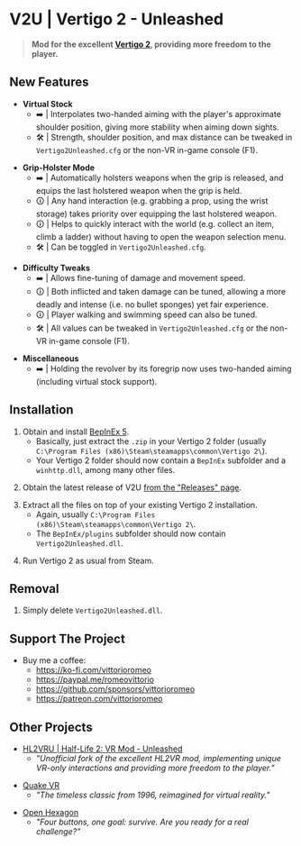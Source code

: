# V2U | Vertigo 2 - Unleashed

> **Mod for the excellent [Vertigo 2](https://store.steampowered.com/app/843390/Vertigo_2/), providing more freedom to the player.**

## New Features

* **Virtual Stock**
    - ➡️ | Interpolates two-handed aiming with the player's approximate shoulder position, giving more stability when aiming down sights.
    - 🛠️ | Strength, shoulder position, and max distance can be tweaked in `Vertigo2Unleashed.cfg` or the non-VR in-game console (F1).

<p></p>

* **Grip-Holster Mode**
    - ➡️ | Automatically holsters weapons when the grip is released, and equips the last holstered weapon when the grip is held.
    - 🛈 | Any hand interaction (e.g. grabbing a prop, using the wrist storage) takes priority over equipping the last holstered weapon.
    - 🛈 | Helps to quickly interact with the world (e.g. collect an item, climb a ladder) without having to open the weapon selection menu.
    - 🛠️ | Can be toggled  in `Vertigo2Unleashed.cfg`.

<p></p>

* **Difficulty Tweaks**
    - ➡️ | Allows fine-tuning of damage and movement speed.
    - 🛈 | Both inflicted and taken damage can be tuned, allowing a more deadly and intense (i.e. no bullet sponges) yet fair experience.
    - 🛈 | Player walking and swimming speed can also be tuned.
    - 🛠️ | All values can be tweaked in `Vertigo2Unleashed.cfg` or the non-VR in-game console (F1).
 
<p></p>

* **Miscellaneous**
    - ➡️ | Holding the revolver by its foregrip now uses two-handed aiming (including virtual stock support).
 
## Installation

1. Obtain and install [BepInEx 5](https://github.com/BepInEx/BepInEx/releases).
    - Basically, just extract the `.zip` in your Vertigo 2 folder (usually `C:\Program Files (x86)\Steam\steamapps\common\Vertigo 2\`).
    - Your Vertigo 2 folder should now contain a `BepInEx` subfolder and a `winhttp.dll`, among many other files.

<p></p>

2. Obtain the latest release of V2U [from the "Releases" page](https://github.com/vittorioromeo/Vertigo2Unleashed/releases).

<p></p>

3. Extract all the files on top of your existing Vertigo 2 installation.
    - Again, usually `C:\Program Files (x86)\Steam\steamapps\common\Vertigo 2\`.
    - The `BepInEx/plugins` subfolder should now contain `Vertigo2Unleashed.dll`.

<p></p>

4. Run Vertigo 2 as usual from Steam.

## Removal

1. Simply delete `Vertigo2Unleashed.dll`.

## Support The Project

- Buy me a coffee:
    - https://ko-fi.com/vittorioromeo
    - https://paypal.me/romeovittorio
    - https://github.com/sponsors/vittorioromeo
    - https://patreon.com/vittorioromeo

## Other Projects

- [HL2VRU | Half-Life 2: VR Mod - Unleashed](https://github.com/vittorioromeo/HL2VRU)
    - *"Unofficial fork of the excellent HL2VR mod, implementing unique VR-only interactions and providing more freedom to the player."*

<p></p>

- [Quake VR](https://vittorioromeo.com/quakevr)
    - *"The timeless classic from 1996, reimagined for virtual reality."*

<p></p>

- [Open Hexagon](https://store.steampowered.com/app/1358090/Open_Hexagon/)
    - *"Four buttons, one goal: survive. Are you ready for a real challenge?"*
